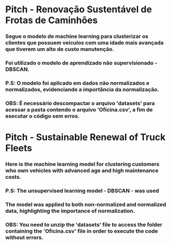 # Pitch - Renovação Sustentável de Frotas de Caminhões

### Segue o modelo de machine learning para clusterizar os clientes que possuem veículos com uma idade mais avançada que tiverem um alto de custo manutenção.
### Foi utilizado o modelo de aprendizado não supervisionado - DBSCAN.
### P.S: O modelo foi aplicado em dados não normalizados e normalizados, evidenciando a importância da normalização.

### OBS: É necessário descompactar o arquivo 'datasets' para acessar a pasta contendo o arquivo 'Oficina.csv', a fim de executar o código sem erros.

# Pitch - Sustainable Renewal of Truck Fleets

### Here is the machine learning model for clustering customers who own vehicles with advanced age and high maintenance costs.
### P.S: The unsupervised learning model - DBSCAN - was used
### The model was applied to both non-normalized and normalized data, highlighting the importance of normalization.

### OBS: You need to unzip the 'datasets' file to access the folder containing the 'Oficina.csv' file in order to execute the code without errors.
